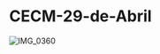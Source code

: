 # CECM-29-de-Abril

![IMG_0360](https://github.com/Juliacaroli/CECM-29-de-Abril/assets/136515157/f4f837cc-3a43-4c6d-b627-d0ef008ec4f8)
